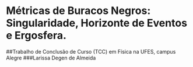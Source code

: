 # Métricas de Buracos Negros: Singularidade, Horizonte de Eventos e Ergosfera.
##Trabalho de Conclusão de Curso (TCC) em Física na UFES, campus Alegre 
###Larissa Degen de Almeida
